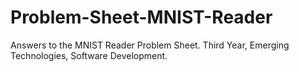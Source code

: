 # Problem-Sheet-MNIST-Reader
Answers to the MNIST Reader Problem Sheet. Third Year, Emerging Technologies, Software Development.
